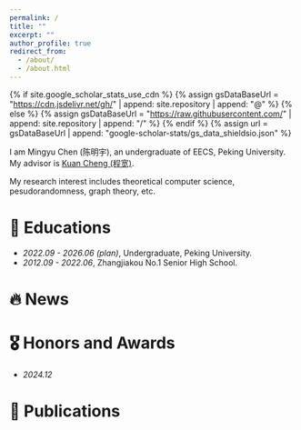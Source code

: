 ```yaml
---
permalink: /
title: ""
excerpt: ""
author_profile: true
redirect_from: 
  - /about/
  - /about.html
---
```


{% if site.google_scholar_stats_use_cdn %}
{% assign gsDataBaseUrl = "https://cdn.jsdelivr.net/gh/" | append: site.repository | append: "@" %}
{% else %}
{% assign gsDataBaseUrl = "https://raw.githubusercontent.com/" | append: site.repository | append: "/" %}
{% endif %}
{% assign url = gsDataBaseUrl | append: "google-scholar-stats/gs_data_shieldsio.json" %}

<span class='anchor' id='about-me'></span>

I am Mingyu Chen (陈明宇), an undergraduate of EECS, Peking University. My advisor is [Kuan Cheng (程宽)](https://www.kuancheng88.com/).

My research interest includes theoretical computer science, pesudorandomness, graph theory, etc.

# 📖 Educations
- *2022.09 - 2026.06 (plan)*, Undergraduate, Peking University. 
- *2012.09 - 2022.06*, Zhangjiakou No.1 Senior High School. 

# 🔥 News

# 🎖 Honors and Awards
- *2024.12*  

# 📝 Publications 
